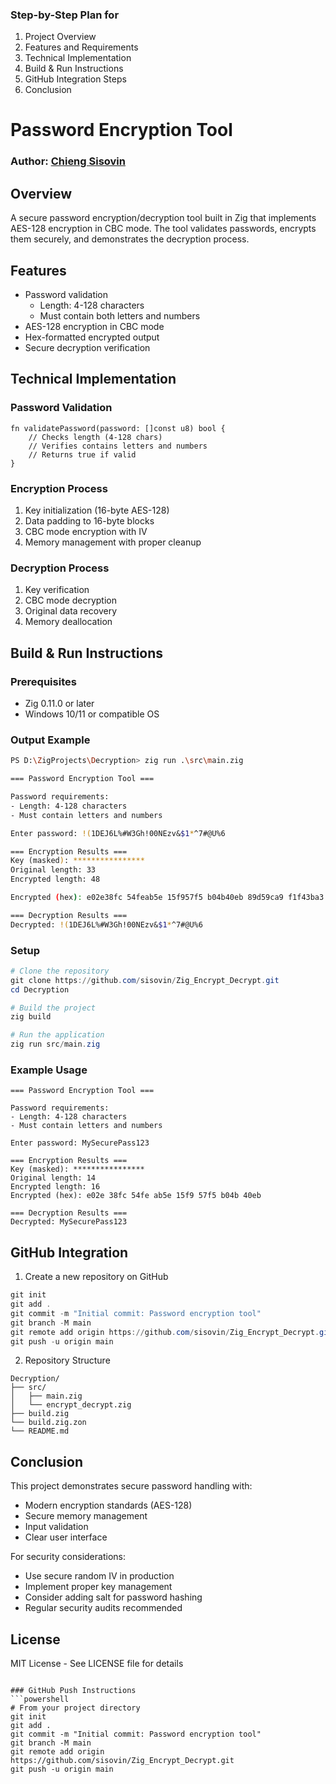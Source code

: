 ### Step-by-Step Plan for 

1. Project Overview
2. Features and Requirements
3. Technical Implementation
4. Build & Run Instructions
5. GitHub Integration Steps
6. Conclusion


# Password Encryption Tool

### Author: [Chieng Sisovin](https://github.com/sisovin)

## Overview
A secure password encryption/decryption tool built in Zig that implements AES-128 encryption in CBC mode. The tool validates passwords, encrypts them securely, and demonstrates the decryption process.

## Features
- Password validation
  - Length: 4-128 characters
  - Must contain both letters and numbers
- AES-128 encryption in CBC mode
- Hex-formatted encrypted output
- Secure decryption verification

## Technical Implementation

### Password Validation
```zig
fn validatePassword(password: []const u8) bool {
    // Checks length (4-128 chars)
    // Verifies contains letters and numbers
    // Returns true if valid
}
```

### Encryption Process
1. Key initialization (16-byte AES-128)
2. Data padding to 16-byte blocks
3. CBC mode encryption with IV
4. Memory management with proper cleanup

### Decryption Process
1. Key verification
2. CBC mode decryption
3. Original data recovery
4. Memory deallocation

## Build & Run Instructions

### Prerequisites
- Zig 0.11.0 or later
- Windows 10/11 or compatible OS

### Output Example
```sh
PS D:\ZigProjects\Decryption> zig run .\src\main.zig

=== Password Encryption Tool ===

Password requirements:
- Length: 4-128 characters
- Must contain letters and numbers

Enter password: !(1DEJ6L%#W3Gh!00NEzv&$1*^7#@U%6

=== Encryption Results ===
Key (masked): ****************
Original length: 33
Encrypted length: 48

Encrypted (hex): e02e38fc 54feab5e 15f957f5 b04b40eb 89d59ca9 f1f43ba3 3c418169 c36b6d22 4dec9852 75048381 b1c478ff 379c6605

=== Decryption Results ===
Decrypted: !(1DEJ6L%#W3Gh!00NEzv&$1*^7#@U%6
```

### Setup
```powershell
# Clone the repository
git clone https://github.com/sisovin/Zig_Encrypt_Decrypt.git
cd Decryption

# Build the project
zig build

# Run the application
zig run src/main.zig
```

### Example Usage
```
=== Password Encryption Tool ===

Password requirements:
- Length: 4-128 characters
- Must contain letters and numbers

Enter password: MySecurePass123

=== Encryption Results ===
Key (masked): ****************
Original length: 14
Encrypted length: 16
Encrypted (hex): e02e 38fc 54fe ab5e 15f9 57f5 b04b 40eb

=== Decryption Results ===
Decrypted: MySecurePass123
```

## GitHub Integration

1. Create a new repository on GitHub
```powershell
git init
git add .
git commit -m "Initial commit: Password encryption tool"
git branch -M main
git remote add origin https://github.com/sisovin/Zig_Encrypt_Decrypt.git
git push -u origin main
```

2. Repository Structure
```
Decryption/
├── src/
│   ├── main.zig
│   └── encrypt_decrypt.zig
├── build.zig
└── build.zig.zon
└── README.md
```

## Conclusion
This project demonstrates secure password handling with:
- Modern encryption standards (AES-128)
- Secure memory management
- Input validation
- Clear user interface

For security considerations:
- Use secure random IV in production
- Implement proper key management
- Consider adding salt for password hashing
- Regular security audits recommended

## License
MIT License - See LICENSE file for details
```

### GitHub Push Instructions
```powershell
# From your project directory
git init
git add .
git commit -m "Initial commit: Password encryption tool"
git branch -M main
git remote add origin https://github.com/sisovin/Zig_Encrypt_Decrypt.git
git push -u origin main


